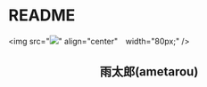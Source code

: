# README
<img src="![](https://github.com/h-takuya21/images/blob/master/ametarou.png)" align="center"　width="80px;" />
<h2 align="center">雨太郎(ametarou)</h2>
